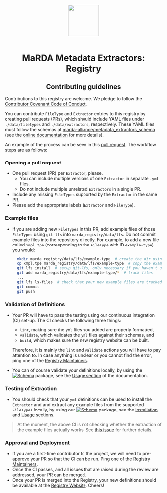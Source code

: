 <div align="center" style="padding-bottom: 1em;">
<img width="100px" align="center" src="https://avatars.githubusercontent.com/u/74017645?s=200&v=4">
</div>

# <div align="center">MaRDA Metadata Extractors: Registry</div>
## <div align="center">Contributing guidelines</div>

Contributions to this registry are welcome. We pledge to follow the [Contributor Covenant Code of Conduct](https://www.contributor-covenant.org/version/2/1/code_of_conduct/).

You can contribute `FileType` and `Extractor` entries to this registry by creating pull requests (PRs), which should include YAML files under `./data/filetypes` and `./data/extractors`, respectively. These YAML files  must follow the schemas at [marda-alliance/metadata_extractors_schema](https://github.com/marda-alliance/metadata_extractors_schema) (see the [online documentation](https://marda-alliance.github.io/metadata_extractors_schema) for more details).

An example of the process can be seen in this [pull request](https://github.com/marda-alliance/metadata_extractors_registry/pull/54). The workflow steps are as follows:


### Opening a pull request
- One pull request (PR) per `Extractor`, please.
    - You can include multiple versions of one `Extractor` in separate `.yml` files.
    - Do not include multiple unrelated `Extractors` in a single PR.
- Include any missing `FileTypes` supported by the `Extractor` in the same PR.
- Please add the appropriate labels (`Extractor` and `FileType`).

### Example files
- If you are adding new `FileTypes` in this PR, add example files of those `FileTypes` using `git-lfs` into `marda_registry/data/lfs`. Do not commit example files into the repository directly. For example, to add a new file called `xmpl.tpe` (corresponding to the `FileType` with ID `example-type`) you would:

  ``` bash
    mkdir marda_registry/data/lfs/example-type  # create the dir using FileType ID
    cp xmpl.tpe marda_registry/data/lfs/example-type  # copy the example file
    git lfs install  # setup git-lfs, only necessary if you haven't used git-lfs before
    git add marda_registry/data/lfs/example-type/*  # track files
    ...
    git lfs ls-files  # check that your new example files are tracked before committing
    git commit
    git push
  ```

### Validation of Definitions
- Your PR will have to pass the testing using our continuous integration (CI) set-up. The CI checks the following three things:
    - `lint`, making sure the `yml` files you added are properly formatted,
    - `validate`, which validates the `yml` files against their schemas, and
    - `build`, which makes sure the new registry website can be built.

  Therefore, it is mainly the `lint` and `validate` actions you will have to pay attention to. In case anything is unclear or you cannot find the error, ping one of the [Registry Maintainers](./README.md#registry-maintainers).
- You can of course validate your definitions locally, by using the [![Schema](https://badgen.net/static/marda-alliance/metadata_extractors_schema/?icon=github)](https://github.com/marda-alliance/metadata_extractors_schema/) package, see the [Usage section](https://marda-alliance.github.io/metadata_extractors_schema/main/usage.html) of the documentation.

### Testing of Extraction
- You should check that your `yml` definitions can be used to install the `Extractor` and and extract any example files from the supported `FileTypes` locally, by using our [![Schema](https://badgen.net/static/marda-alliance/metadata_extractors_api/?icon=github)](https://github.com/marda-alliance/metadata_extractors_api/) package, see the [Installation](https://github.com/marda-alliance/metadata_extractors_api#installation) and [Usage](https://github.com/marda-alliance/metadata_extractors_api#usage) sections.

> At the moment, the above CI is not checking whether the extraction of the example files actually works. See [this issue](https://github.com/marda-alliance/metadata_extractors_registry/issues/34) for further details.

### Approval and Deployment
- If you are a first-time contributor to the project, we will need to pre-approve your PR so that the CI can be run. Ping one of the [Registry Maintainers](./README.md#registry-maintainers).
- Once the CI passes, and all issues that are raised during the review are addressed, your PR can be merged.
- Once your PR is merged into the Registry, your new definitions should be available at the [Registry Website](https://marda-registry.fly.dev/). Cheers!